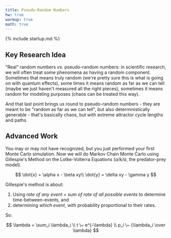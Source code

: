 ```yaml
---
title: Pseudo-Random Numbers
hw: true
warmup: true
math: true
---
```

{% include startup.md %}

## Key Research Idea

"Real" random numbers *vs*. pseudo-random numbers: in scientific research, we
will often treat some phenomena as having a random component.  Sometimes that means
truly random (we're pretty sure this is what is going on with quantum effects),
some times it means random as far as we can tell (maybe we just haven't measured all the right pieces), sometimes it means random for modeling purposes (chaos can be treated this way).

And that last point brings us round to pseudo-random numbers - they are meant to
be "random as far as we can tell", but also deterministically generable - that's
basically chaos, but with extreme attractor cycle lengths and paths.

## Advanced Work

You may or may not have recognized, but you just performed your first Monte Carlo
simulation.  Now we will do Markov Chain Monte Carlo using Gillespie's Method
on the Lotke-Volterra Equations (*a/k/a*, the predator-prey model).

$$
\dot{x} = \alpha x - \beta xy\\
\dot{y} = \delta xy - \gamma y
$$

Gillespie's method is about:

1. Using *rate of any event* = *sum of rate of all possible events* to determine
time-between-events, and
2. determining *which event*, with probability proportional to their rates.

So:

$$
\lambda = \sum_i \lambda_i \\
t \~ e^{-\lambda} \\
p_i \~ {\lambda_i \over \lambda}
$$